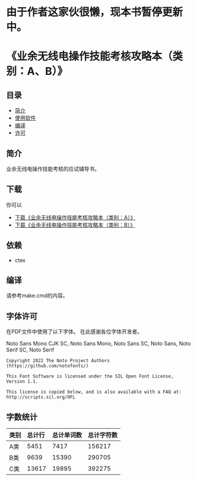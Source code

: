 # 由于作者这家伙很懒，现本书暂停更新中。

# 《业余无线电操作技能考核攻略本（类别：A、B）》

## 目录

* [简介](#简介)
* [使用软件](#使用软件)
* [编译](#编译)
* [许可](#许可)

## 简介

业余无线电操作技能考核的应试辅导书。

## 下载

你可以

- [下载《业余无线电操作技能考核攻略本（类别：A）》](https://github.com/mike2718/ham/releases)
- [下载《业余无线电操作技能考核攻略本（类别：B）》](https://github.com/mike2718/ham/releases)

## 依赖

- ctex

## 编译

请参考make.cmd的内容。

## 字体许可

在PDF文件中使用了以下字体。
在此感谢各位字体开发者。

Noto Sans Mono CJK SC, Noto Sans Mono, Noto Sans SC, Noto Sans, Noto Serif SC, Noto Serif

```
Copyright 2022 The Noto Project Authors (https://github.com/notofonts/)

This Font Software is licensed under the SIL Open Font License,
Version 1.1.

This license is copied below, and is also available with a FAQ at:
http://scripts.sil.org/OFL

```

## 字数统计

| 类别 | 总计行 | 总计单词数 | 总计字符数 |
| :---- | :---- | :---- | :---- |
| A类 | 5451 | 7417 | 156217 |
| B类 | 9639 | 15390 | 290705 |
| C类 | 13617 | 19895 | 392275 |

